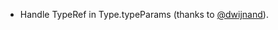 * Handle TypeRef in Type.typeParams (thanks to [@dwijnand][]).

[@dwijnand]: http://github.com/dwijnand
